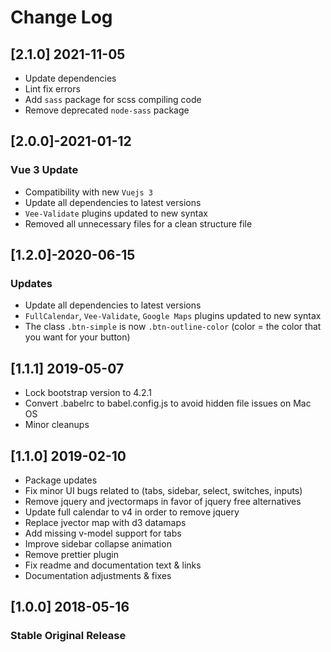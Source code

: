 # Change Log

## [2.1.0] 2021-11-05
- Update dependencies
- Lint fix errors
- Add `sass` package for scss compiling code
- Remove deprecated `node-sass` package
## [2.0.0]-2021-01-12
### Vue 3 Update
- Compatibility with new `Vuejs 3`
- Update all dependencies to latest versions
- `Vee-Validate` plugins updated to new syntax
- Removed all unnecessary files for a clean structure file

## [1.2.0]-2020-06-15
### Updates
- Update all dependencies to latest versions
- `FullCalendar`, `Vee-Validate`, `Google Maps` plugins updated to new syntax
- The class `.btn-simple` is now `.btn-outline-color` (color = the color that you want for your button)

## [1.1.1] 2019-05-07

- Lock bootstrap version to 4.2.1
- Convert .babelrc to babel.config.js to avoid hidden file issues on Mac OS
- Minor cleanups

## [1.1.0] 2019-02-10

- Package updates
- Fix minor UI bugs related to (tabs, sidebar, select, switches, inputs)
- Remove jquery and jvectormaps in favor of jquery free alternatives
- Update full calendar to v4 in order to remove jquery
- Replace jvector map with d3 datamaps  
- Add missing v-model support for tabs
- Improve sidebar collapse animation
- Remove prettier plugin
- Fix readme and documentation text & links
- Documentation adjustments & fixes

## [1.0.0] 2018-05-16

### Stable Original Release
